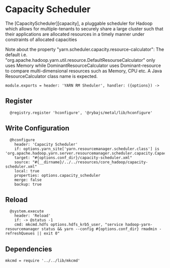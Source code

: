 

# Capacity Scheduler

The [CapacityScheduler][capacity], a pluggable scheduler for Hadoop which allows for
multiple-tenants to securely share a large cluster such that their applications
are allocated resources in a timely manner under constraints of allocated
capacities

Note about the property "yarn.scheduler.capacity.resource-calculator": The
default i.e. "org.apache.hadoop.yarn.util.resource.DefaultResourseCalculator"
only uses Memory while DominantResourceCalculator uses Dominant-resource to
compare multi-dimensional resources such as Memory, CPU etc. A Java
ResourceCalculator class name is expected.

    module.exports = header: 'YARN RM Sheduler', handler: ({options}) ->

## Register

      @registry.register 'hconfigure', '@rybajs/metal/lib/hconfigure'

## Write Configuration

      @hconfigure
        header: 'Capacity Scheduler'
        if: options.yarn_site['yarn.resourcemanager.scheduler.class'] is 'org.apache.hadoop.yarn.server.resourcemanager.scheduler.capacity.CapacityScheduler'
        target: "#{options.conf_dir}/capacity-scheduler.xml"
        source: "#{__dirname}/../../resources/core_hadoop/capacity-scheduler.xml"
        local: true
        properties: options.capacity_scheduler
        merge: false
        backup: true

## Reload

      @system.execute
        header: 'Reload'
        if: -> @status -1
        cmd: mkcmd.hdfs options.hdfs_krb5_user, "service hadoop-yarn-resourcemanager status && yarn --config #{options.conf_dir} rmadmin -refreshQueues || exit 0"


## Dependencies

    mkcmd = require '../../lib/mkcmd'
